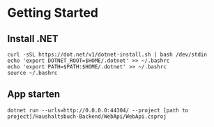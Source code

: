 # Getting Started

## Install .NET

```
curl -sSL https://dot.net/v1/dotnet-install.sh | bash /dev/stdin
echo 'export DOTNET_ROOT=$HOME/.dotnet' >> ~/.bashrc
echo 'export PATH=$PATH:$HOME/.dotnet' >> ~/.bashrc
source ~/.bashrc
```

## App starten

```
dotnet run --urls=http://0.0.0.0:44304/ --project [path to project]/Haushaltsbuch-Backend/WebApi/WebApi.csproj
```
